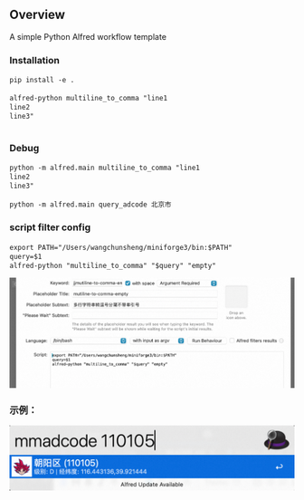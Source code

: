 ## Overview

A simple Python Alfred workflow template

### Installation

```
pip install -e .

alfred-python multiline_to_comma "line1
line2
line3"


```

### Debug

```
python -m alfred.main multiline_to_comma "line1
line2
line3"

python -m alfred.main query_adcode 北京市

```

### script filter config

```
export PATH="/Users/wangchunsheng/miniforge3/bin:$PATH"
query=$1
alfred-python "multiline_to_comma" "$query" "empty"
```

![1736857035042](image/README/1736857035042.png)

### 示例：

![1738843206798](image/README/1738843206798.png)
